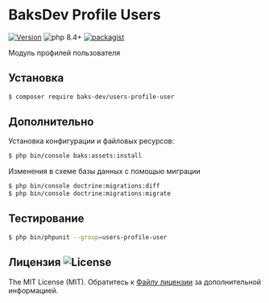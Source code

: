 # BaksDev Profile Users

[![Version](https://img.shields.io/badge/version-7.2.28-blue)](https://github.com/baks-dev/users-profile-user/releases)
![php 8.4+](https://img.shields.io/badge/php-min%208.4-red.svg)
[![packagist](https://img.shields.io/badge/packagist-green)](https://packagist.org/packages/baks-dev/users-profile-user)

Модуль профилей пользователя

## Установка

``` bash
$ composer require baks-dev/users-profile-user
```

## Дополнительно

Установка конфигурации и файловых ресурсов:

``` bash
$ php bin/console baks:assets:install
```

Изменения в схеме базы данных с помощью миграции

``` bash
$ php bin/console doctrine:migrations:diff
$ php bin/console doctrine:migrations:migrate
```

## Тестирование

``` bash
$ php bin/phpunit --group=users-profile-user
```

## Лицензия ![License](https://img.shields.io/badge/MIT-green)

The MIT License (MIT). Обратитесь к [Файлу лицензии](LICENSE.md) за дополнительной информацией.

